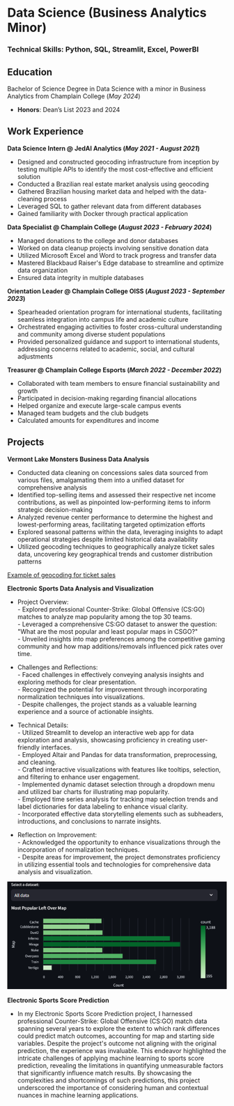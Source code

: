 # Data Science (Business Analytics Minor)

### Technical Skills: Python, SQL, Streamlit, Excel, PowerBI

## Education
Bachelor of Science Degree in Data Science with a minor in Business Analytics from Champlain College (_May 2024_)
- **Honors**: Dean’s List 2023 and 2024

## Work Experience
**Data Science Intern @ JedAI Analytics (_May 2021 - August 2021_)**
- Designed and constructed geocoding infrastructure from inception by testing multiple APIs to identify the most cost-effective and efficient solution
- Conducted a Brazilian real estate market analysis using geocoding
- Gathered Brazilian housing market data and helped with the data-cleaning process
- Leveraged SQL to gather relevant data from different databases
- Gained familiarity with Docker through practical application

**Data Specialist @ Champlain College (_August 2023 - February 2024_)**
- Managed donations to the college and donor databases
- Worked on data cleanup projects involving sensitive donation data
- Utilized Microsoft Excel and Word to track progress and transfer data
- Mastered Blackbaud Raiser's Edge database to streamline and optimize data organization
- Ensured data integrity in multiple databases

**Orientation Leader @ Champlain College OISS (_August 2023 - September 2023_)**
- Spearheaded orientation program for international students, facilitating seamless integration into campus life and academic culture
- Orchestrated engaging activities to foster cross-cultural understanding and community among diverse student populations
- Provided personalized guidance and support to international students, addressing concerns related to academic, social, and cultural adjustments

**Treasurer @ Champlain College Esports (_March 2022 - December 2022_)**
- Collaborated with team members to ensure financial sustainability and growth
- Participated in decision-making regarding financial allocations
- Helped organize and execute large-scale campus events
- Managed team budgets and the club budgets
- Calculated amounts for expenditures and income

## Projects
**Vermont Lake Monsters Business Data Analysis**
- Conducted data cleaning on concessions sales data sourced from various files, amalgamating them into a unified dataset for comprehensive analysis
- Identified top-selling items and assessed their respective net income contributions, as well as pinpointed low-performing items to inform strategic decision-making
- Analyzed revenue center performance to determine the highest and lowest-performing areas, facilitating targeted optimization efforts
- Explored seasonal patterns within the data, leveraging insights to adapt operational strategies despite limited historical data availability
- Utilized geocoding techniques to geographically analyze ticket sales data, uncovering key geographical trends and customer distribution patterns

[Example of geocoding for ticket sales](https://vtlm.tiiny.site/)

**Electronic Sports Data Analysis and Visualization**  
- Project Overview:  
       - Explored professional Counter-Strike: Global Offensive (CS:GO) matches to analyze map popularity among the top 30 teams.  
       - Leveraged a comprehensive CS:GO dataset to answer the question: "What are the most popular and least popular maps in CSGO?"  
       - Unveiled insights into map preferences among the competitive gaming community and how map additions/removals influenced pick rates over time.  

- Challenges and Reflections:  
        - Faced challenges in effectively conveying analysis insights and exploring methods for clear presentation.  
        - Recognized the potential for improvement through incorporating normalization techniques into visualizations.  
        - Despite challenges, the project stands as a valuable learning experience and a source of actionable insights.  

- Technical Details:  
       - Utilized Streamlit to develop an interactive web app for data exploration and analysis, showcasing proficiency in creating user-friendly interfaces.  
       - Employed Altair and Pandas for data transformation, preprocessing, and cleaning.  
       - Crafted interactive visualizations with features like tooltips, selection, and filtering to enhance user engagement.  
       - Implemented dynamic dataset selection through a dropdown menu and utilized bar charts for illustrating map popularity.  
       - Employed time series analysis for tracking map selection trends and label dictionaries for data labeling to enhance visual clarity.  
       - Incorporated effective data storytelling elements such as subheaders, introductions, and conclusions to narrate insights.  

- Reflection on Improvement:  
       - Acknowledged the opportunity to enhance visualizations through the incorporation of normalization techniques.  
       - Despite areas for improvement, the project demonstrates proficiency in utilizing essential tools and technologies for comprehensive data analysis and visualization.  
       
![Example of Data Visualization](/assets/canvas.png)

**Electronic Sports Score Prediction**
- In my Electronic Sports Score Prediction project, I harnessed professional Counter-Strike: Global Offensive (CS:GO) match data spanning several years to explore the extent to which rank differences could predict match outcomes, accounting for map and starting side variables. Despite the project's outcome not aligning with the original prediction, the experience was invaluable. This endeavor highlighted the intricate challenges of applying machine learning to sports score prediction, revealing the limitations in quantifying unmeasurable factors that significantly influence match results. By showcasing the complexities and shortcomings of such predictions, this project underscored the importance of considering human and contextual nuances in machine learning applications.
